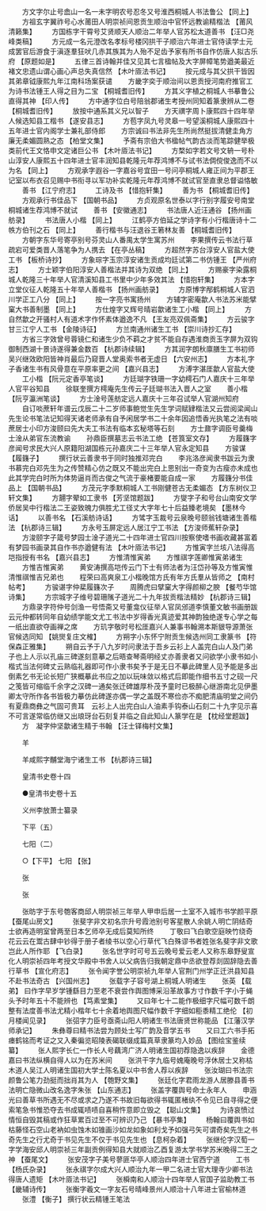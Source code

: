 <!-- { "loadSidebar": true } -->
　　方文字尔止号嵞山一名一未字明农号忍冬又号淮西桐城人书法鲁公 【同上】 
　　方祖玄字翼祚号心水莆田人明崇祯间恩贡生顺治中官怀远教谕精楷法 【莆风清籁集】 
　　方国栋字干霄号艾贤顺天人顺治二年举人官苏松太道善书 【汪□尧峰类稿】 
　　方元成一名元澄改名孝标号楼冈拱干子顺治六年进士官侍读学士元成罢官后游食于滇逐羣狂吠几赤其族其为人殆不足齿予家有所书自作仿唐人拟古乐府 【原题如是】 
　　五律三首诗翰并佳又见其七言楹帖及大字屏幛笔势遒美最近褚文忠遗山谓心画心声总失真信然 【木叶厱法书记】 
　　按元成与其父拱干皆因其弟章钺康熙九年江南科场案获谴 
　　方畿字奕于顺治间以恩贡授河南府推官工为诗书法锺王人得之目为二宝 【桐城耆旧传】 
　　方其义字植之桐城人书摹鲁公直得其神 【印人传】 
　　方中通字位白号陪翁郡诸生考授州同知着篆隶辨从二卷 【桐城耆旧传】 
　　放按中通系其义兄以智子 
　　方天禩字周卜康熙四十四年举人候选知县工楷书 【遂安县志】 
　　方苞字凤九号灵皋一号望溪桐城人康熙四十五年进士官内阁学士兼礼部侍郎 
　　方宗诚曰书法非先生所尚然挺拔清健圭角方廉无柔媚圆熟之态 【柏堂文集】 
　　予斋有宗伯大书楹帖气韵古淡而笔踪健举极类前代王文恪申文定诸巨公书 【木叶厱法书记】 
　　方楘如字若文号文辀一号朴山淳安人康熙五十四年进士官丰润知县乾隆元年荐鸿博不与试书法倜傥俊逸而不以为名 【同上】 
　　方观承字遐谷一字嘉谷号宜田一号问亭桐城人雍正间为平郡王记室以布衣召见赐中书衔寻以军功补实乾隆元年荐鸿博不就试官至直隶总督谥恪敏 
　　善书 【江宁府志】 
　　工诗及书 【惜抱轩集】 
　　善为书 【桐城耆旧传】 
　　方观承行书佳品下 【国朝书品】 
　　方贞观原名世泰以字行别字履安号南堂桐城诸生荐鸿博不就试 
　　善书 【安徽通志】 
　　书法唐人近汪通谷 【扬州画舫录】 
　　书法唐人小楷 【同上】 
　　江鹤亭方伯延之学诗字有小行楷唐诗十二帙方伯刊之石 【同上】 
　　善行楷书与汪退谷王箬林友善 【桐城耆旧传】 
　　方朝字东华号寄亭别号芬灵山人番禺太学生寓苏州 
　　李果撰传云书法行草疏宕可爱类晋人落笔争为人携去 【在亭丛稿】 
　　方超然字苏台淳安人官盐大使工书 【板桥诗抄】 
　　方象琮字玉宗淳安诸生贡成均廷试第二书仿锺王 【严州府志】 
　　方士颖字伯阳淳安人善楷法并其诗为双绝 【同上】 
　　方赐豪字染露桐城人乾隆三十年举人官清溪知县工书里中少年多效其法 【惜抱轩集】 
　　方本字立堂仪征人乾隆五十年举人善楷书 【扬州画舫录】 
　　方原博字邴鹤桐城人官泗川学正工八分 【同上】 
　　按一字亮书寓扬州 
　　方辅字密庵歙人书法苏米能擘窠大书善制墨 【同上】 
　　方仕煌字又辉号晴岩歙诸生工小楷 【同上】 
　　方自然歙之开骚村人有道术字作怀素体遒逸不凡 【王友亮双佩斋集】 
　　方云骏字甘三江宁人工书 【金陵诗征】 
　　方兰南通州诸生工书 【崇川诗抄汇存】 
　　方省三字效曾号蓉镜仁和诸生少负不羁之才贫不能自存遇淮商贡玉字屏为双钩御制西湖十景诗遂得兼金数百 【杭郡诗续辑】 
　　方其润字朗秋廪膳生工书初师吴兴继效欧阳皆神肖最后乃窥晋人堂奥索书者无虚日 【六安州志】 
　　方本礼字子香诸生书有风骨意在平原率更之间 【嘉兴县志】 
　　方溥字湛厓歙人官盐大使 
　　工小楷 【阮元定香亭笔谈】 
　　方廷瑚字铁珊一字幼樗石门人嘉庆十三年举人官平谷知县 
　　徐联奎撰方樗庵先生传云子廷瑚书法入晋人之室 
　　善小楷 【阮亨瀛洲笔谈】 
　　方士淦号莲舫定远人嘉庆十三年召试举人官湖州知府 
　　自订啖蔗轩年谱云戊辰二十二岁师事鲍觉生先生学词赋肄楷法又云尝阅梁闻山先生论书笔法记知得天诸老师承有自予闲居学书二十余年因追悟香光执笔之法有啖蔗居士小印方浚颐曰先大夫工书法有临本玄秘塔等石刻 
　　方士鼐字调臣号羹梅士淦从弟官东流教谕 
　　孙鼎臣撰墓志云书法工绝 【苍筤室文存】 
　　方履籛字彦闻号求民大兴人原籍阳湖国栋元孙嘉庆二十三年举人官永定知县 
　　方骏谋 【履籛子】 
　　撰行状云善隶书于同时独推邓完白 
　　李兆洛彦闻隶书跋云为隶书慕完白邓先生为之传赞精心仿之既又不能出完白上思别出一奇变为古瘦亦未成也此其学完白时所为体势逼肖而古俊之气流于豪楮要能自成一家 
　　方履籛分书佳品上 【国朝书品】 
　　方茂元字季默桐城人工书刚健苍古无柔媚态 【方东树仪卫轩文集】 
　　方翿字翚如工隶书 【芳坚馆题跋】 
　　方燮字子和号台山南安文学侨居吴中行楷法二王姿致魄力俱胜尤工径丈大字年七十后益臻老境矣 【墨林今话】 
　　以善书名 【石溪舫诗话】 
　　方骘字玉裁号云泉晚号颐翁钱塘诸生善楷法 【杭郡诗三辑】 
　　方永号玉屏定远人居江宁工书法 【方浚师蕉轩杂录】 
　　方浚颐字子箴号梦园士淦子道光二十四年进士官四川按察使嗜书画收藏甚富着有梦园书画录其自作书亦遒健有法 【木叶厱法书记】 
　　方惟寅字兰垓八法得高垲指授有书名 【嘉兴县志】 
　　方惟清惟寅弟 
　　方惟祺字莲卿惟寅弟诸生 
　　方惟吉惟寅弟 
　　黄安涛撰高垲传云门下士有师法者为汪岱孙等及方惟寅惟清惟祺惟吉兄弟也 
　　程荣曰高爽泉工小楷晚馆方氏有年方氏羣从皆师之 【南村帖考】 
　　方骏谌字仲棐履籛次子 
　　周腾虎曰擘窠大字得颜柳之腴 【餐芍华馆诗集】 
　　方宗城字子维号碧珊隲子道光二十九年拔贡楷法精妙 【杭郡诗三辑】 
　　方鼎录字符仲号剑渔一号悟斋又号董龛仪征举人官凤邠道李慎董文敏书画册跋云元仲都转同年自幼绩学能文尤工书法中岁得香光真迹爱其神韵独绝遂专心学之每一纸出直欲夺画禅之席 
　　方玑字敬时号松厓嘉兴人兼事书翰溯本斯貇导源萧张官候选同知 【姚爕复庄文榷】 
　　方朔字小东怀宁附贡生候选州同工隶篆书 【符保森正雅集】 
　　朔自云予于八九岁时问隶法于吾乡云衫上人盖完白山人及门弟子也上人示以孔庙三碑遂刻意摹之后晤查琴斋明经丈亦善隶者又问欲学小隶书如小楷式当法何碑丈云熟临礼器即可作小隶书矣予于是无日不摹此碑里人见予能是多出倒素乞书无论长短广狭概摹此书应之加以玩味敛以格式后即能作细书五寸之砚一尺之笺皆可缩临千余字之汉碑一通矣张迁碑雄厚朴茂予童时已极醉心继游南北见伊墨卿太守所作各书皆极力摹仿此碑遂亦偶一学之盖既不寒俭亦不痴肥清庙明堂之间仍有夏鼎商彝之气固可贵耳　云衫上人出完白山人油素手钩泰山石刻二十九字见示喜不可言遂常临仿继又出琅玡台石刻复并临之自此知山人篆学在是 【枕经堂题跋】 
　　方　凝字仲坚歙诸生精于书翰 【汪士铎梅村文集】 

　　羊 

　　羊咸熙字黼堂海宁诸生工书 【杭郡诗三辑】 

　　皇清书史卷十四 

　　●皇清书史卷十五 

　　义州李放萧士纂录 

　　下平（五） 

　　七阳（二） 

　　○【下平】 七阳 【张】 

　　张 

　　张 

　　张昉字于东号匏客商邱人明崇祯三年举人甲申后居一土室不入城巿书学颜平原 【蚕尾山房文】 
　　张斐字非文初名宗升号霞池别号客星散人余姚人明亡阴结奇士欲再造明室曾两至日本乞师卒无成后莫知所终 
　　丁敬曰飞白歌空庭映竹绕奇花云云在鬻古肆中钞得于册子者绫书以空心行草代飞白殊谬书者姓张名斐字非文歌岂此人所作耶 【飞白录】 
　　张名世字时可号五云晚号爱云老人又称东皋野叟宣化人明崇祯四年考授文华殿中书舍人以父病告归我朝定鼎中丞欲登荐剡固辞隐去善行草书 【宣化府志】 
　　张令闻字誉公明崇祯九年举人官荆门州学正迁洪县知县不赴书法奇古 【兴国州志】 
　　张载字子容号湖上桐城人明诸生 
　　张英 【载弟】 曰作字早岁学锺繇目力至老不衰尝作舆图博采沿革故事方寸作数千字小于蝇头予时年五十不能辨也 【笃素堂集】 
　　又曰年七十二能作极细字尺幅可数千朗整有法度善书法尤精小楷年七十余着地舆图尺幅作数千字细如秬黍精工绝伦 【初月楼闻见录】 
　　张弨字力臣号亟斋山阳人明诸生书法唐贤世称能品 【江藩汉学师承记】 
　　朱彝尊曰精书法尝为顾处士写广韵及音学五书 
　　又曰工六书手拓瘗鹤铭而考证之又入秦徧览昭陵表碣联缀成篇真草隶篆均入妙品 【图绘宝鉴续纂】 
　　张人熙字长仁一作长人号藕湾广济人明诸生国初荐隐逸以疾辞 
　　金德嘉曰书法纵横自得人以为在苏米间 
　　张洪干字九临号媿庵晚号浮休居士又称枯木道人吴江人明诸生国初大学士陈名夏以中书舍人荐以疾辞 
　　张汝瑚曰书法宗颜鲁公笔力劲挺而拙肖其为人 【匏野文集】 
　　张廷化字君雨龙游人居滕县善书法明亡隐微山改名逸字朱张 【山东通志】 
　　张盖字覆舆号命士永年人 
　　申涵光曰善草书所遇无不尽或求之乃遂不书故旧每欲得书辄匿楮纨不令见已自寻得之便索笔急书惟恐夺去书成辄啧啧自喜稍忤意即立毁之 【聪山文集】 
　　为诗哀愤过情恒自毁其稿或作狂草累百过至不可辨识乃己 【暴书亭集】 
　　杨翰曰覆舆书如枯藤怪石空山老衲如虫蚀木如锥画沙如龙如象如利戈予如强弓矢可谓奇矣先生之书奇先生之行尤奇于书见先生不仅于书见先生也 【息柯杂着】 
　　张继伦字汉萄一字学海安邱人明崇祯三年副贡例得知县大就顺治乙酉复游太学书学苏米晚得二王之神 【蚕尾文】 
　　张安茂字子美号蓼匪华亭人顺治四年进士官西宁道 
　　工书 【杨氏杂录】 
　　张永祺字尔成大兴人顺治九年一甲二名进士官大理寺少卿书法得唐人遗矩 【木叶厱法书记】 
　　张橓南和人顺治十四年举人官国子监助教工书 【畿辅诗传】 
　　张衡字羲文一字友石号晴峰景州人顺治十八年进士官榆林道 
　　张澧 【衡子】 撰行状云精锺王笔法 
